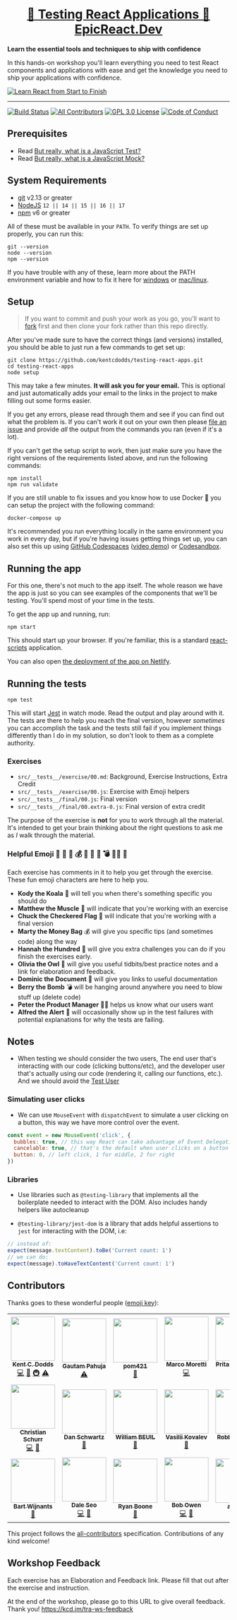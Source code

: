 <div>
  <h1 align="center"><a href="https://epicreact.dev/testing">🧐 Testing React Applications 🚀 EpicReact.Dev</a></h1>
  <strong>
    Learn the essential tools and techniques to ship with confidence
  </strong>
  <p>
    In this hands-on workshop you'll learn everything you need to test React
    components and applications with ease and get the knowledge you need to ship
    your applications with confidence.
  </p>

  <a href="https://epicreact.dev">
    <img
      alt="Learn React from Start to Finish"
      src="https://kentcdodds.com/images/epicreact-promo/er-1.gif"
    />
  </a>
</div>

<hr />

<!-- prettier-ignore-start -->
[![Build Status][build-badge]][build]
[![All Contributors][all-contributors-badge]](#contributors)
[![GPL 3.0 License][license-badge]][license]
[![Code of Conduct][coc-badge]][coc]
<!-- prettier-ignore-end -->

## Prerequisites

- Read
  [But really, what is a JavaScript Test?](https://kentcdodds.com/blog/but-really-what-is-a-javascript-test)
- Read
  [But really, what is a JavaScript Mock?](https://kentcdodds.com/blog/but-really-what-is-a-javascript-mock)

## System Requirements

- [git][git] v2.13 or greater
- [NodeJS][node] `12 || 14 || 15 || 16 || 17`
- [npm][npm] v6 or greater

All of these must be available in your `PATH`. To verify things are set up
properly, you can run this:

```shell
git --version
node --version
npm --version
```

If you have trouble with any of these, learn more about the PATH environment
variable and how to fix it here for [windows][win-path] or
[mac/linux][mac-path].

## Setup

> If you want to commit and push your work as you go, you'll want to
> [fork](https://docs.github.com/en/free-pro-team@latest/github/getting-started-with-github/fork-a-repo)
> first and then clone your fork rather than this repo directly.

After you've made sure to have the correct things (and versions) installed, you
should be able to just run a few commands to get set up:

```
git clone https://github.com/kentcdodds/testing-react-apps.git
cd testing-react-apps
node setup
```

This may take a few minutes. **It will ask you for your email.** This is
optional and just automatically adds your email to the links in the project to
make filling out some forms easier.

If you get any errors, please read through them and see if you can find out what
the problem is. If you can't work it out on your own then please [file an
issue][issue] and provide _all_ the output from the commands you ran (even if
it's a lot).

If you can't get the setup script to work, then just make sure you have the
right versions of the requirements listed above, and run the following commands:

```
npm install
npm run validate
```

If you are still unable to fix issues and you know how to use Docker 🐳 you can
setup the project with the following command:

```
docker-compose up
```

It's recommended you run everything locally in the same environment you work in
every day, but if you're having issues getting things set up, you can also set
this up using [GitHub Codespaces](https://github.com/features/codespaces)
([video demo](https://www.youtube.com/watch?v=gCoVJm3hGk4)) or
[Codesandbox](https://codesandbox.io/s/github/kentcdodds/testing-react-apps).

## Running the app

For this one, there's not much to the app itself. The whole reason we have the
app is just so you can see examples of the components that we'll be testing.
You'll spend most of your time in the tests.

To get the app up and running, run:

```shell
npm start
```

This should start up your browser. If you're familiar, this is a standard
[react-scripts](https://create-react-app.dev/) application.

You can also open
[the deployment of the app on Netlify](https://testing-react-apps.netlify.app/).

## Running the tests

```shell
npm test
```

This will start [Jest](https://jestjs.io/) in watch mode. Read the output and
play around with it. The tests are there to help you reach the final version,
however _sometimes_ you can accomplish the task and the tests still fail if you
implement things differently than I do in my solution, so don't look to them as
a complete authority.

### Exercises

- `src/__tests__/exercise/00.md`: Background, Exercise Instructions, Extra
  Credit
- `src/__tests__/exercise/00.js`: Exercise with Emoji helpers
- `src/__tests__/final/00.js`: Final version
- `src/__tests__/final/00.extra-0.js`: Final version of extra credit

The purpose of the exercise is **not** for you to work through all the material.
It's intended to get your brain thinking about the right questions to ask me as
_I_ walk through the material.

### Helpful Emoji 🐨 💪 🏁 💰 💯 🦉 📜 💣 👨‍💼 🚨

Each exercise has comments in it to help you get through the exercise. These fun
emoji characters are here to help you.

- **Kody the Koala** 🐨 will tell you when there's something specific you should
  do
- **Matthew the Muscle** 💪 will indicate that you're working with an exercise
- **Chuck the Checkered Flag** 🏁 will indicate that you're working with a final
  version
- **Marty the Money Bag** 💰 will give you specific tips (and sometimes code)
  along the way
- **Hannah the Hundred** 💯 will give you extra challenges you can do if you
  finish the exercises early.
- **Olivia the Owl** 🦉 will give you useful tidbits/best practice notes and a
  link for elaboration and feedback.
- **Dominic the Document** 📜 will give you links to useful documentation
- **Berry the Bomb** 💣 will be hanging around anywhere you need to blow stuff
  up (delete code)
- **Peter the Product Manager** 👨‍💼 helps us know what our users want
- **Alfred the Alert** 🚨 will occasionally show up in the test failures with
  potential explanations for why the tests are failing.

## Notes

- When testing we should consider the two users, The end user that's interacting
  with our code (clicking buttons/etc), and the developer user that's actually
  using our code (rendering it, calling our functions, etc.). And we should
  avoid the [Test User](https://kentcdodds.com/blog/avoid-the-test-user)

### Simulating user clicks

- We can use `MouseEvent` with `dispatchEvent` to simulate a user clicking on a
  button, this way we have more control over the event.

```js
const event = new MouseEvent('click', {
  bubbles: true, // this way React can take advantage of Event Delegation
  cancelable: true, // that's the default when user clicks on a button
  button: 0, // left click, 1 for middle, 2 for right
})
```

### Libraries

- Use libraries such as `@testing-library` that implements all the boilerplate
  needed to interact with the DOM. Also includes handy helpers like autocleanup

- `@testing-library/jest-dom` is a library that adds helpful assertions to
  `jest` for interacting with the DOM, i.e:

```js
// instead of:
expect(message.textContent).toBe('Current count: 1')
// we can do:
expect(message).toHaveTextContent('Current count: 1')
```

## Contributors

Thanks goes to these wonderful people
([emoji key](https://github.com/kentcdodds/all-contributors#emoji-key)):

<!-- ALL-CONTRIBUTORS-LIST:START - Do not remove or modify this section -->
<!-- prettier-ignore-start -->
<!-- markdownlint-disable -->
<table>
  <tr>
    <td align="center"><a href="https://kentcdodds.com"><img src="https://avatars.githubusercontent.com/u/1500684?v=3?s=100" width="100px;" alt=""/><br /><sub><b>Kent C. Dodds</b></sub></a><br /><a href="https://github.com/kentcdodds/testing-react-apps/commits?author=kentcdodds" title="Code">💻</a> <a href="https://github.com/kentcdodds/testing-react-apps/commits?author=kentcdodds" title="Documentation">📖</a> <a href="#infra-kentcdodds" title="Infrastructure (Hosting, Build-Tools, etc)">🚇</a> <a href="https://github.com/kentcdodds/testing-react-apps/commits?author=kentcdodds" title="Tests">⚠️</a></td>
    <td align="center"><a href="https://relayr.io/"><img src="https://avatars1.githubusercontent.com/u/32642691?v=4?s=100" width="100px;" alt=""/><br /><sub><b>Gautam Pahuja</b></sub></a><br /><a href="https://github.com/kentcdodds/testing-react-apps/commits?author=gautam-pahuja" title="Tests">⚠️</a></td>
    <td align="center"><a href="https://github.com/pom421"><img src="https://avatars1.githubusercontent.com/u/3749428?v=4?s=100" width="100px;" alt=""/><br /><sub><b>pom421</b></sub></a><br /><a href="https://github.com/kentcdodds/testing-react-apps/commits?author=pom421" title="Documentation">📖</a></td>
    <td align="center"><a href="https://github.com/marcosvega91"><img src="https://avatars2.githubusercontent.com/u/5365582?v=4?s=100" width="100px;" alt=""/><br /><sub><b>Marco Moretti</b></sub></a><br /><a href="https://github.com/kentcdodds/testing-react-apps/commits?author=marcosvega91" title="Code">💻</a></td>
    <td align="center"><a href="https://www.linkedin.com/in/pritamsangani/"><img src="https://avatars3.githubusercontent.com/u/22857896?v=4?s=100" width="100px;" alt=""/><br /><sub><b>Pritam Sangani</b></sub></a><br /><a href="https://github.com/kentcdodds/testing-react-apps/commits?author=PritamSangani" title="Code">💻</a></td>
    <td align="center"><a href="https://github.com/emzoumpo"><img src="https://avatars2.githubusercontent.com/u/2103443?v=4?s=100" width="100px;" alt=""/><br /><sub><b>Emmanouil Zoumpoulakis</b></sub></a><br /><a href="https://github.com/kentcdodds/testing-react-apps/commits?author=emzoumpo" title="Documentation">📖</a></td>
    <td align="center"><a href="http://peter.hozak.info/"><img src="https://avatars0.githubusercontent.com/u/1087670?v=4?s=100" width="100px;" alt=""/><br /><sub><b>Peter Hozák</b></sub></a><br /><a href="https://github.com/kentcdodds/testing-react-apps/commits?author=Aprillion" title="Code">💻</a></td>
  </tr>
  <tr>
    <td align="center"><a href="https://github.com/milamer"><img src="https://avatars2.githubusercontent.com/u/12884134?v=4?s=100" width="100px;" alt=""/><br /><sub><b>Christian Schurr</b></sub></a><br /><a href="https://github.com/kentcdodds/testing-react-apps/commits?author=milamer" title="Code">💻</a> <a href="https://github.com/kentcdodds/testing-react-apps/commits?author=milamer" title="Documentation">📖</a></td>
    <td align="center"><a href="https://github.com/tiodan81"><img src="https://avatars2.githubusercontent.com/u/13711104?v=4?s=100" width="100px;" alt=""/><br /><sub><b>Dan Schwartz</b></sub></a><br /><a href="https://github.com/kentcdodds/testing-react-apps/commits?author=tiodan81" title="Documentation">📖</a></td>
    <td align="center"><a href="http://wbeuil.com"><img src="https://avatars1.githubusercontent.com/u/8110579?v=4?s=100" width="100px;" alt=""/><br /><sub><b>William BEUIL</b></sub></a><br /><a href="https://github.com/kentcdodds/testing-react-apps/commits?author=wbeuil" title="Documentation">📖</a></td>
    <td align="center"><a href="https://vk.com/vasilii_kovalev"><img src="https://avatars0.githubusercontent.com/u/10310491?v=4?s=100" width="100px;" alt=""/><br /><sub><b>Vasilii Kovalev</b></sub></a><br /><a href="https://github.com/kentcdodds/testing-react-apps/issues?q=author%3Avasilii-kovalev" title="Bug reports">🐛</a></td>
    <td align="center"><a href="https://github.com/RobbertWolfs"><img src="https://avatars2.githubusercontent.com/u/12511178?v=4?s=100" width="100px;" alt=""/><br /><sub><b>Robbert Wolfs</b></sub></a><br /><a href="https://github.com/kentcdodds/testing-react-apps/issues?q=author%3ARobbertWolfs" title="Bug reports">🐛</a></td>
    <td align="center"><a href="http://twitter.com/peramanathan"><img src="https://avatars2.githubusercontent.com/u/9104920?v=4?s=100" width="100px;" alt=""/><br /><sub><b>Peramanathan Sathyamoorthy</b></sub></a><br /><a href="https://github.com/kentcdodds/testing-react-apps/commits?author=p10ns11y" title="Tests">⚠️</a> <a href="https://github.com/kentcdodds/testing-react-apps/commits?author=p10ns11y" title="Code">💻</a></td>
    <td align="center"><a href="https://michaeldeboey.be"><img src="https://avatars3.githubusercontent.com/u/6643991?v=4?s=100" width="100px;" alt=""/><br /><sub><b>Michaël De Boey</b></sub></a><br /><a href="https://github.com/kentcdodds/testing-react-apps/commits?author=MichaelDeBoey" title="Code">💻</a></td>
  </tr>
  <tr>
    <td align="center"><a href="https://bartwijnants.be/"><img src="https://avatars1.githubusercontent.com/u/822859?v=4?s=100" width="100px;" alt=""/><br /><sub><b>Bart Wijnants</b></sub></a><br /><a href="https://github.com/kentcdodds/testing-react-apps/commits?author=bartw" title="Documentation">📖</a></td>
    <td align="center"><a href="https://www.daleseo.com"><img src="https://avatars1.githubusercontent.com/u/5466341?v=4?s=100" width="100px;" alt=""/><br /><sub><b>Dale Seo</b></sub></a><br /><a href="https://github.com/kentcdodds/testing-react-apps/commits?author=DaleSeo" title="Code">💻</a> <a href="https://github.com/kentcdodds/testing-react-apps/commits?author=DaleSeo" title="Documentation">📖</a></td>
    <td align="center"><a href="https://github.com/falldowngoboone"><img src="https://avatars0.githubusercontent.com/u/3603771?v=4?s=100" width="100px;" alt=""/><br /><sub><b>Ryan Boone</b></sub></a><br /><a href="https://github.com/kentcdodds/testing-react-apps/commits?author=falldowngoboone" title="Documentation">📖</a></td>
    <td align="center"><a href="https://bobowen.tech"><img src="https://avatars3.githubusercontent.com/u/603731?v=4?s=100" width="100px;" alt=""/><br /><sub><b>Bob Owen</b></sub></a><br /><a href="https://github.com/kentcdodds/testing-react-apps/commits?author=onetruebob" title="Code">💻</a> <a href="https://github.com/kentcdodds/testing-react-apps/commits?author=onetruebob" title="Documentation">📖</a></td>
    <td align="center"><a href="http://www.sharpbites.com"><img src="https://avatars.githubusercontent.com/u/72561?v=4?s=100" width="100px;" alt=""/><br /><sub><b>alberto</b></sub></a><br /><a href="https://github.com/kentcdodds/testing-react-apps/commits?author=alberto" title="Documentation">📖</a></td>
    <td align="center"><a href="https://github.com/marioleed"><img src="https://avatars.githubusercontent.com/u/1763448?v=4?s=100" width="100px;" alt=""/><br /><sub><b>Mario Sannum</b></sub></a><br /><a href="https://github.com/kentcdodds/testing-react-apps/commits?author=marioleed" title="Code">💻</a></td>
  </tr>
</table>

<!-- markdownlint-restore -->
<!-- prettier-ignore-end -->

<!-- ALL-CONTRIBUTORS-LIST:END -->

This project follows the
[all-contributors](https://github.com/kentcdodds/all-contributors)
specification. Contributions of any kind welcome!

## Workshop Feedback

Each exercise has an Elaboration and Feedback link. Please fill that out after
the exercise and instruction.

At the end of the workshop, please go to this URL to give overall feedback.
Thank you! https://kcd.im/tra-ws-feedback

<!-- prettier-ignore-start -->
[npm]: https://www.npmjs.com/
[node]: https://nodejs.org
[git]: https://git-scm.com/
[build-badge]: https://img.shields.io/github/workflow/status/kentcdodds/testing-react-apps/validate/main?logo=github&style=flat-square
[build]: https://github.com/kentcdodds/testing-react-apps/actions?query=workflow%3Avalidate
[license-badge]: https://img.shields.io/badge/license-GPL%203.0%20License-blue.svg?style=flat-square
[license]: https://github.com/kentcdodds/testing-react-apps/blob/main/LICENSE
[coc-badge]: https://img.shields.io/badge/code%20of-conduct-ff69b4.svg?style=flat-square
[coc]: https://github.com/kentcdodds/testing-react-apps/blob/main/CODE_OF_CONDUCT.md
[emojis]: https://github.com/kentcdodds/all-contributors#emoji-key
[all-contributors]: https://github.com/kentcdodds/all-contributors
[all-contributors-badge]: https://img.shields.io/github/all-contributors/kentcdodds/testing-react-apps?color=orange&style=flat-square
[win-path]: https://www.howtogeek.com/118594/how-to-edit-your-system-path-for-easy-command-line-access/
[mac-path]: http://stackoverflow.com/a/24322978/971592
[issue]: https://github.com/kentcdodds/testing-react-apps/issues/new
<!-- prettier-ignore-end -->
